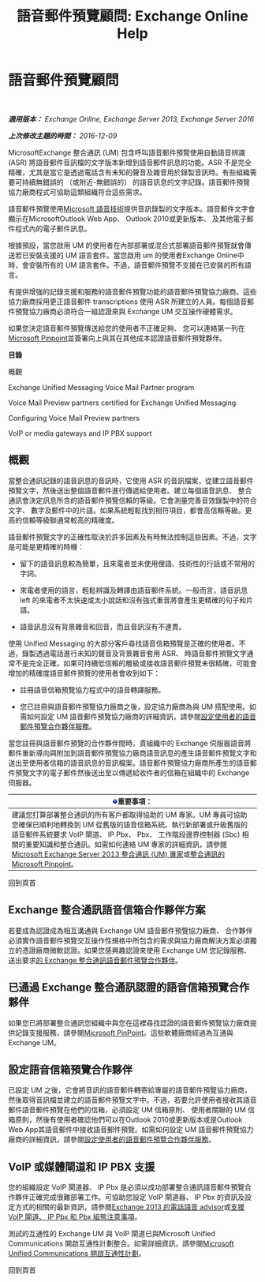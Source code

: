 ﻿---
title: '語音郵件預覽顧問: Exchange Online Help'
TOCTitle: 語音郵件預覽顧問
ms:assetid: 0957dd54-df6d-4b50-9db5-4757f548b899
ms:mtpsurl: https://technet.microsoft.com/zh-tw/library/Ee364730(v=EXCHG.150)
ms:contentKeyID: 51409152
ms.date: 05/23/2018
mtps_version: v=EXCHG.150
ms.translationtype: MT
---

# 語音郵件預覽顧問

 

_**適用版本：** Exchange Online, Exchange Server 2013, Exchange Server 2016_

_**上次修改主題的時間：** 2016-12-09_

MicrosoftExchange 整合通訊 (UM) 包含呼叫語音郵件預覽使用自動語音辨識 (ASR) 將語音郵件音訊檔的文字版本新增到語音郵件訊息的功能。ASR 不是完全精確，尤其是當它是透過電話含有未知的聲音及雜音用於錄製音訊時。有些組織需要可持續無錯誤的 （或附近-無錯誤的） 的語音訊息的文字記錄。語音郵件預覽協力廠商程式可協助這類組織符合這些需求。

語音郵件預覽使用[Microsoft 語音技術](http://go.microsoft.com/fwlink/p/?linkid=187348)提供音訊錄製的文字版本。語音郵件文字會顯示在MicrosoftOutlook Web App、 Outlook 2010或更新版本、 及其他電子郵件程式內的電子郵件訊息。

根據預設，當您啟用 UM 的使用者在內部部署或混合式部署語音郵件預覽就會傳送若已安裝支援的 UM 語言套件。當您啟用 um 的使用者Exchange Online中時，會安裝所有的 UM 語言套件。不過，語音郵件預覽不支援在已安裝的所有語言。

有提供增強的記錄支援和服務的語音郵件預覽功能的語音郵件預覽協力廠商。這些協力廠商採用更正語音郵件 transcriptions 使用 ASR 所建立的人員。每個語音郵件預覽協力廠商必須符合一組認證來與 Exchange UM 交互操作硬體需求。

如果您決定語音郵件預覽傳送給您的使用者不正確足夠、 您可以連絡第一列在[Microsoft Pinpoint](https://go.microsoft.com/fwlink/p/?linkid=281966)並簽署向上與其在其他成本認證語音郵件預覽夥伴。

**目錄**

概觀

Exchange Unified Messaging Voice Mail Partner program

Voice Mail Preview partners certified for Exchange Unified Messaging

Configuring Voice Mail Preview partners

VoIP or media gateways and IP PBX support

## 概觀

當整合通訊記錄的語音訊息的音訊時，它使用 ASR 的音訊檔案，從建立語音郵件預覽文字，然後送出整個語音郵件進行傳遞給使用者。建立每個語音訊息、 整合通訊會決定訊息所含的語音郵件預覽信賴的等級。它會測量完善音效錄製中的符合文字、 數字及郵件中的片語。如果系統輕鬆找到相符項目，都會高信賴等級。更高的信賴等級聯通常較高的精確度。

語音郵件預覽文字的正確性取決於許多因素及有時無法控制這些因素。不過，文字是可能是更精確的時機：

  - 留下的語音訊息較為簡單，且來電者並未使用俚語、技術性的行話或不常用的字詞。

  - 來電者使用的語言，輕鬆辨識及轉譯由語音郵件系統。一般而言，語音訊息 left 的來電者不太快速或太小說話和沒有強式重音將會產生更精確的句子和片語。

  - 語音訊息沒有背景雜音和回音，而且音訊沒有不連貫。

使用 Unified Messaging 的大部分客戶尋找語音信箱預覽是正確的使用者。不過，錄製透過電話進行未知的聲音及背景雜音套用 ASR、 時語音郵件預覽文字通常不是完全正確。如果可持續低信賴的層級或接收語音郵件預覽未很精確，可能會增加的精確度語音郵件預覽的使用者會收到如下：

  - 註冊語音信箱預覽協力程式中的語音轉譯服務。

  - 您已註冊與語音郵件預覽協力廠商之後，設定協力廠商為與 UM 搭配使用。如需如何設定 UM 語音郵件預覽協力廠商的詳細資訊，請參閱[設定使用者的語音郵件預覽合作夥伴服務](configure-voice-mail-preview-partner-services-for-users-exchange-2013-help.md)。

當您註冊與語音郵件預覽的合作夥伴間時，貴組織中的 Exchange 伺服器語音將郵件重新導向與附加到語音郵件預覽協力廠商語音訊息的產生語音郵件預覽文字和送出至使用者信箱的語音訊息的音訊檔案。語音郵件預覽協力廠商所產生的語音郵件預覽文字的電子郵件然後送出至以傳遞給收件者的信箱在組織中的 Exchange 伺服器。

<table>
<thead>
<tr class="header">
<th><img src="images/Bb124558.important(EXCHG.150).gif" title="重要事項" alt="重要事項" />重要事項：</th>
</tr>
</thead>
<tbody>
<tr class="odd">
<td>建議您打算部署整合通訊的所有客戶都取得協助的 UM 專家。UM 專員可協助您確保已順利地轉換到 UM 從舊版的語音信箱系統。執行新部署或升級舊版的語音郵件系統要求 VoIP 閘道、 IP Pbx、 Pbx、 工作階段邊界控制器 (Sbc) 相關的重要知識和整合通訊。如需如何連絡 UM 專家的詳細資訊，請參閱<a href="http://go.microsoft.com/fwlink/p/?linkid=262708">Microsoft Exchange Server 2013 整合通訊 (UM) 專家</a>或<a href="https://go.microsoft.com/fwlink/p/?linkid=261951">整合通訊的 Microsoft Pinpoint</a>。</td>
</tr>
</tbody>
</table>


回到頁首

## Exchange 整合通訊語音信箱合作夥伴方案

若要成為認證成為相互溝通與 Exchange UM 語音郵件預覽協力廠商、 合作夥伴必須實作語音郵件預覽交互操作性規格中所包含的需求與協力廠商解決方案必須獨立的憑證廠商微軟認證。如果您感興趣認證來使用 Exchange UM 您記錄服務、 送出要求[的 Exchange 整合通訊語音郵件預覽合作夥伴](mailto:vmppp@microsoft.com)。

## 已通過 Exchange 整合通訊認證的語音信箱預覽合作夥伴

如果您已將部署整合通訊您組織中與您在這裡尋找認證的語音郵件預覽協力廠商提供記錄支援服務，請參閱[Microsoft PinPoint](https://go.microsoft.com/fwlink/p/?linkid=281966)。這些軟體廠商經過為互通與 Exchange UM。

## 設定語音信箱預覽合作夥伴

已設定 UM 之後，它會將音訊的語音郵件轉寄給專屬的語音郵件預覽協力廠商，然後取得音訊檔並建立的語音郵件預覽文字中。不過，若要允許使用者接收其語音郵件語音郵件預覽在他們的信箱，必須設定 UM 信箱原則、 使用者關聯的 UM 信箱原則，然後有使用者確認他們可以在Outlook 2010或更新版本或是Outlook Web App其語音郵件中接收語音郵件預覽。如需如何設定 UM 語音郵件預覽協力廠商的詳細資訊，請參閱[設定使用者的語音郵件預覽合作夥伴服務](configure-voice-mail-preview-partner-services-for-users-exchange-2013-help.md)。

## VoIP 或媒體閘道和 IP PBX 支援

您的組織設定 VoIP 閘道器、 IP Pbx 是必須以成功部署整合通訊語音郵件預覽合作夥伴正確完成很難部署工作。可協助您設定 VoIP 閘道器、 IP Pbx 的資訊及設定方式的相關的最新資訊，請參閱[Exchange 2013 的電話語音 advisor](telephony-advisor-for-exchange-2013-exchange-2013-help.md)或[支援 VoIP 閘道、 IP Pbx 和 Pbx 組態注意事項](configuration-notes-for-supported-voip-gateways-ip-pbxs-and-pbxs-exchange-2013-help.md)。

測試的互通性的 Exchange UM 與 VoIP 閘道已與Microsoft Unified Communications 開啟互通性計劃整合。如需詳細資訊，請參閱[Microsoft Unified Communications 開啟互通性計劃](https://go.microsoft.com/fwlink/p/?linkid=132071)。

回到頁首

